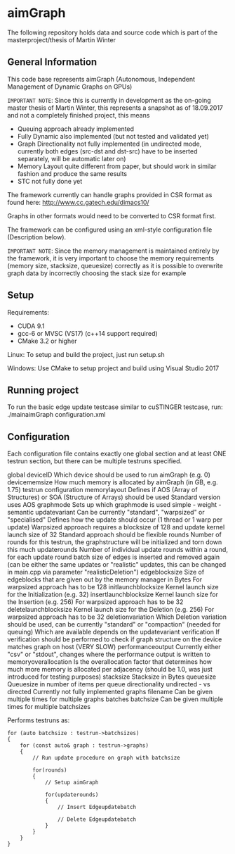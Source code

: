 # aimGraph

The following repository holds data and source code which is part of the masterproject/thesis of Martin Winter


## General Information

This code base represents aimGraph (Autonomous, Independent Management of Dynamic Graphs on GPUs)

`IMPORTANT NOTE`:
Since this is currently in development as the on-going master thesis of Martin Winter, this represents a snapshot as of 18.09.2017 and not a completely finished project, this means

- Queuing approach already implemented
- Fully Dynamic also implemented (but not tested and validated yet)
- Graph Directionality not fully implemented (in undirected mode, currently both edges (src-dst and dst-src) have
  to be inserted separately, will be automatic later on)
- Memory Layout quite different from paper, but should work in similar fashion and produce the same results
- STC not fully done yet

The framework currently can handle graphs provided in CSR format as found here:
http://www.cc.gatech.edu/dimacs10/

Graphs in other formats would need to be converted to CSR format first.

The framework can be configured using an xml-style configuration file (Description below).

`IMPORTANT NOTE`:
Since the memory management is maintained entirely by the framework, it is very important to choose the memory requirements (memory size, stacksize, queuesize) correctly as it is possible to overwrite graph data by incorrectly choosing the stack size for example


## Setup

Requirements:
- CUDA 9.1 
- gcc-6 or MVSC (VS17) (c++14 support required)
- CMake 3.2 or higher

Linux:
To setup and build the project, just run setup.sh

Windows:
Use CMake to setup project and build using Visual Studio 2017


## Running project

To run the basic edge update testcase similar to cuSTINGER testcase, run:
./mainaimGraph configuration.xml


## Configuration

Each configuration file contains exactly one global section and at least ONE testrun section, but there can be multiple testruns specified.

global
	deviceID
		Which device should be used to run aimGraph (e.g. 0)
	devicememsize
		How much memory is allocated by aimGraph (in GB, e.g. 1.75)
testrun
	configuration
		memorylayout
			Defines if AOS (Array of Structures) or SOA (Structure of Arrays) should be used
				Standard version uses AOS
		graphmode
			Sets up which graphmode is used
				simple - weight - semantic
		updatevariant
			Can be currently "standard", "warpsized" or "specialised"
				Defines how the update should occur (1 thread or 1 warp per update)
				Warpsized approach requires a blocksize of 128 and update kernel launch size of 32
				Standard approach should be flexible
		rounds
			Number of rounds for this testrun, the graphstructure will be initialized and torn down this much
		updaterounds
			Number of individual update rounds within a round, for each update round batch size of edges is inserted and removed again (can be either the same updates or "realistic" updates, this can be changed in main.cpp via parameter "realisticDeletion")
		edgeblocksize
			Size of edgeblocks that are given out by the memory manager in Bytes
				For warpsized approach has to be 128
		initlaunchblocksize
			Kernel launch size for the Initialization (e.g. 32)
		insertlaunchblocksize
			Kernel launch size for the Insertion (e.g. 256)
				For warpsized approach has to be 32
		deletelaunchblocksize
			Kernel launch size for the Deletion (e.g. 256)
				For warpsized approach has to be 32
		deletionvariation
			Which Deletion variation should be used, can be currently "standard" or "compaction" (needed for queuing)
				Which are available depends on the updatevariant
		verification
			If verification should be performed to check if graph structure on the device matches graph on host (VERY SLOW)
		performanceoutput
			Currently either "csv" or "stdout", changes where the performance output is written to
		memoryoverallocation
			Is the overallocation factor that determines how much more memory is allocated per adjacency (should be 1.0, was just introduced for testing purposes)
		stacksize
			Stacksize in Bytes
		queuesize
			Queuesize in number of items per queue
		directionality
			undirected - vs directed
				Currently not fully implemented
	graphs
		filename
			Can be given multiple times for multiple graphs
	batches
		batchsize
			Can be given multiple times for multiple batchsizes


Performs testruns as:

```plain
for (auto batchsize : testrun->batchsizes)
{
	for (const auto& graph : testrun->graphs)
	{
		// Run update procedure on graph with batchsize
		
		for(rounds)
		{
			// Setup aimGraph

			for(updaterounds)
			{
				// Insert Edgeupdatebatch

				// Delete Edgeupdatebatch
			}
		}
	}
}
```